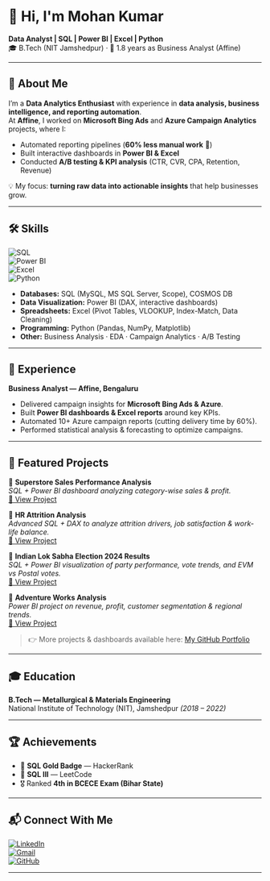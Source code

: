 # 👋 Hi, I'm Mohan Kumar  

**Data Analyst | SQL | Power BI | Excel | Python**  
🎓 B.Tech (NIT Jamshedpur) · 💼 1.8 years as Business Analyst (Affine)  

---

## 🔎 About Me  
I’m a **Data Analytics Enthusiast** with experience in **data analysis, business intelligence, and reporting automation**.  
At **Affine**, I worked on **Microsoft Bing Ads** and **Azure Campaign Analytics** projects, where I:  
- Automated reporting pipelines (**60% less manual work** 🚀)  
- Built interactive dashboards in **Power BI & Excel**  
- Conducted **A/B testing & KPI analysis** (CTR, CVR, CPA, Retention, Revenue)  

💡 My focus: **turning raw data into actionable insights** that help businesses grow.  

---

## 🛠 Skills  

![SQL](https://img.shields.io/badge/SQL-MySQL%20%7C%20MS%20SQL%20Server-blue?style=for-the-badge&logo=database&logoColor=white)  
![Power BI](https://img.shields.io/badge/Power%20BI-Data%20Visualization-F2C811?style=for-the-badge&logo=powerbi&logoColor=black)  
![Excel](https://img.shields.io/badge/Excel-Data%20Analysis-217346?style=for-the-badge&logo=microsoft-excel&logoColor=white)  
![Python](https://img.shields.io/badge/Python-Data%20Processing-3776AB?style=for-the-badge&logo=python&logoColor=white)  

- **Databases:** SQL (MySQL, MS SQL Server, Scope), COSMOS DB  
- **Data Visualization:** Power BI (DAX, interactive dashboards)  
- **Spreadsheets:** Excel (Pivot Tables, VLOOKUP, Index-Match, Data Cleaning)  
- **Programming:** Python (Pandas, NumPy, Matplotlib)  
- **Other:** Business Analysis · EDA · Campaign Analytics · A/B Testing  

---

## 💼 Experience  
**Business Analyst — Affine, Bengaluru** 
- Delivered campaign insights for **Microsoft Bing Ads & Azure**.  
- Built **Power BI dashboards & Excel reports** around key KPIs.  
- Automated 10+ Azure campaign reports (cutting delivery time by 60%).  
- Performed statistical analysis & forecasting to optimize campaigns.  

---

## 📂 Featured Projects  
🔹 **Superstore Sales Performance Analysis**  
*SQL + Power BI dashboard analyzing category-wise sales & profit.*  
[🔗 View Project](https://github.com/Mohan81020/Sales-performance-sql-powerbi)  

🔹 **HR Attrition Analysis**  
*Advanced SQL + DAX to analyze attrition drivers, job satisfaction & work-life balance.*  
[🔗 View Project](https://github.com/Mohan81020/HR-Attrition-SQL-PowerBI)  

🔹 **Indian Lok Sabha Election 2024 Results**  
*SQL + Power BI visualization of party performance, vote trends, and EVM vs Postal votes.*  
[🔗 View Project](https://github.com/Mohan81020/lok-sabha-election-2024-SQL-PowerBI)  

🔹 **Adventure Works Analysis**  
*Power BI project on revenue, profit, customer segmentation & regional trends.*  
[🔗 View Project](https://github.com/Mohan81020/PowerBI-AdventureWorks-Cycle-Analysis)  

> 👉 More projects & dashboards available here: [My GitHub Portfolio](https://github.com/Mohan81020)

---

## 🎓 Education  
**B.Tech — Metallurgical & Materials Engineering**  
National Institute of Technology (NIT), Jamshedpur *(2018 – 2022)*  

---

## 🏆 Achievements  
- 🥇 **SQL Gold Badge** — HackerRank  
- 🥈 **SQL III** — LeetCode  
- 🎖️ Ranked **4th in BCECE Exam (Bihar State)**  

---

## 📬 Connect With Me  
[![LinkedIn](https://img.shields.io/badge/LinkedIn-Connect-blue?style=for-the-badge&logo=linkedin)](http://www.linkedin.com/in/mohan-kumar-b055a9197/)  
[![Gmail](https://img.shields.io/badge/Email-Contact-red?style=for-the-badge&logo=gmail)](mailto:mohan122000kumar@gmail.com)  
[![GitHub](https://img.shields.io/badge/GitHub-Follow-lightgrey?style=for-the-badge&logo=github)](https://github.com/Mohan81020) 

---
